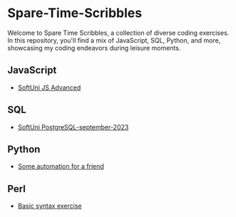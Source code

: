 # Spare-Time-Scribbles

Welcome to Spare Time Scribbles, a collection of diverse coding exercises. In this repository, you'll find a mix of JavaScript, SQL, Python, and more, showcasing my coding endeavors during leisure moments.


## JavaScript
- [SoftUni JS Advanced](https://github.com/Moramarth/Spare-Time-Scribbles/tree/main/SofitUni%20JS%20Advanced)

## SQL
- [SoftUni PostgreSQL-september-2023](https://github.com/Moramarth/Spare-Time-Scribbles/tree/main/SoftUni%20Python%20DB/PostgreSQL-september-2023)

## Python

- [Some automation for a friend](https://github.com/Moramarth/Spare-Time-Scribbles/tree/main/XMLtoCSV)

## Perl

- [Basic syntax exercise](https://github.com/Moramarth/Spare-Time-Scribbles/tree/main/Perl%20Basic%20Syntax%20tasks)
